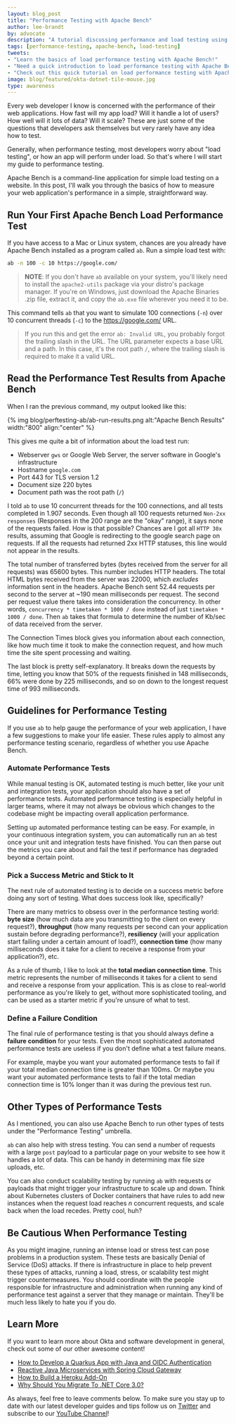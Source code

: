 ```yaml
---
layout: blog_post
title: "Performance Testing with Apache Bench"
author: lee-brandt
by: advocate
description: "A tutorial discussing performance and load testing using Apache Bench."
tags: [performance-testing, apache-bench, load-testing]
tweets:
- "Learn the basics of load performance testing with Apache Bench!"
- "Need a quick introduction to load performance testing with Apache Bench? We've got you covered!"
- "Check out this quick tutorial on load performance testing with Apache Bench."
image: blog/featured/okta-dotnet-tile-mouse.jpg
type: awareness
---
```



Every web developer I know is concerned with the performance of their web applications. How fast will my app load? Will it handle a lot of users? How well will it lots of data? Will it scale? These are just some of the questions that developers ask themselves but very rarely have any idea how to test.

Generally, when performance testing, most developers worry about  "load testing", or how  an app will perform under load. So that's where I will start my guide to performance testing.

Apache Bench is a command-line application for simple load testing on a website. In this post, I'll walk you through the basics of how to measure your web application's performance in a simple, straightforward way.

## Run Your First Apache Bench Load Performance Test

If you have access to a Mac or Linux system, chances are you already have Apache Bench installed as a program called `ab`. Run a simple load test with:

```sh
ab -n 100 -c 10 https://google.com/
```

> **NOTE**: If you don't have `ab` available on your system, you'll likely need to install the `apache2-utils` package via your distro's package manager. If you're on Windows, just download the Apache Binaries .zip file, extract it, and copy the `ab.exe` file wherever you need it to be.

This command tells `ab` that you want to simulate 100 connections (`-n`) over 10 concurrent threads (`-c`) to the <https://google.com/> URL.

> If you run this and get the error `ab: Invalid URL`, you probably forgot the trailing slash in the URL. The URL parameter expects a base URL and a path. In this case, it's the root path `/`, where the trailing slash is required to make it a valid URL.

## Read the Performance Test Results from Apache Bench

When I ran the previous command, my output looked like this:

{% img blog/perftesting-ab/ab-run-results.png alt:"Apache Bench Results" width:"800" align:"center" %}

This gives me quite a bit of information about the load test run:

- Webserver `gws` or Google Web Server, the server software in Google's infrastructure
- Hostname `google.com`
- Port 443 for TLS version 1.2
- Document size 220 bytes
- Document path was the root path (`/`)

I told `ab` to use 10 concurrent threads for the 100 connections, and all tests completed in 1.907 seconds. Even though all 100 requests returned `Non-2xx responses` (Responses in the 200 range are the "okay" range), it says none of the requests failed. How is that possible? Chances are I got all `HTTP 30x` results, assuming that Google is redirecting to the google search page on requests. If all the requests had returned 2xx HTTP statuses, this line would not appear in the results.

The total number of transferred bytes (bytes received from the server for all requests) was 65600 bytes. This number includes HTTP headers. The total HTML bytes received from the server was 22000, which _excludes_ information sent in the headers. Apache Bench sent 52.44 requests per second to the server at ~190 mean milliseconds per request. The second per request value there takes into consideration the concurrency. In other words, `concurrency * timetaken * 1000 / done` instead of just `timetaken * 1000 / done`. Then `ab` takes that formula to determine the number of Kb/sec of data received from the server.

The Connection Times block gives you information about each connection, like how much time it took to make the connection request, and how much time the site spent processing and waiting.

The last block is pretty self-explanatory. It breaks down the requests by time, letting you know that 50% of the requests finished in 148 milliseconds, 66% were done by 225 milliseconds, and so on down to the longest request time of 993 milliseconds.

## Guidelines for Performance Testing

If you use `ab` to help gauge the performance of your web application, I have a few suggestions to make your  life easier. These rules apply to almost any performance testing scenario, regardless of whether you use Apache Bench.

### Automate Performance Tests

While manual testing is OK, automated testing is much better, like your unit and integration tests, your application should also have a set of performance tests. Automated performance testing is especially helpful in larger teams, where it may not always be obvious which changes to the codebase might be impacting overall application performance.

Setting up automated performance testing can be easy. For example, in your continuous integration system, you can automatically run an `ab` test once your unit and integration tests have finished. You can then parse out the metrics you care about and fail the test if performance has degraded beyond a certain point.

### Pick a Success Metric and Stick to It

The next rule of automated testing is to decide on a success metric before doing any sort of testing. What does success look like, specifically?

There are many metrics to obsess over in the performance testing world: **byte size** (how much data are you transmitting to the client on every request?), **throughput** (how many requests per second can your application sustain before degrading performance?), **resiliency** (will your application start failing under a certain amount of load?), **connection time** (how many milliseconds does it take for a client to receive a response from your application?), etc.

As a rule of thumb, I like to look at the  **total median connection time**. This metric represents the number of milliseconds it takes for a client to send and receive a response from your application. This is as close to real-world performance as you're likely to get, without more sophisticated tooling, and can be used as a starter metric if you're unsure of what to test.

### Define a Failure Condition

The final rule of performance testing is that you should always define a **failure condition** for your tests. Even the most sophisticated automated performance tests are useless if you don't define what a test failure means.

For example, maybe you want your automated performance tests to fail if your total median connection time is greater than 100ms. Or maybe you want your automated performance tests to fail if the total median connection time is 10% longer than it was during the previous test run.

## Other Types of Performance Tests

As I mentioned, you can also use Apache Bench to run other types of tests under the "Performance Testing" umbrella.

`ab` can also help with stress testing. You can send a number of requests with a large `post` payload to a particular page on your website to see how it handles a lot of data. This can be handy in determining max file size uploads, etc.

You can also conduct scalability testing by running `ab` with requests or payloads that might trigger your infrastructure to scale up and down. Think about Kubernetes clusters of Docker containers that have rules to add new instances when the request load reaches _n_ concurrent requests, and scale back when the load recedes. Pretty cool, huh?

## Be Cautious When Performance Testing

As you might imagine, running an intense load or stress test can pose problems in a production system. These tests are basically Denial of Service (DoS) attacks. If there is infrastructure in place to help prevent these types of attacks, running a load, stress, or scalability test might trigger countermeasures. You should coordinate with the people responsible for infrastructure and administration when running any kind of performance test against a server that they manage or maintain. They'll be much less likely to hate you if you do.

## Learn More

If you want to learn more about Okta and software development in general, check out some of our other awesome content!

- [How to Develop a Quarkus App with Java and OIDC Authentication](/blog/2019/09/30/java-quarkus-oidc)
- [Reactive Java Microservices with Spring Cloud Gateway](https://www.youtube.com/watch?v=iuH_B1FutRo)
- [How to Build a Heroku Add-On](https://www.youtube.com/watch?v=zNiLa9ulBd4)
- [Why Should You Migrate To .NET Core 3.0?](https://www.youtube.com/watch?v=XA7T_pzG6S4)

As always, feel free to leave comments below. To make sure you stay up to date with our latest developer guides and tips follow us on [Twitter](https://twitter.com/oktadev) and subscribe to our [YouTube Channel](https://www.youtube.com/c/oktadev)!
